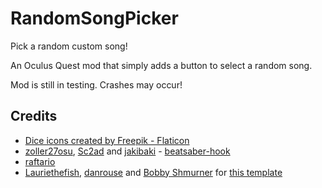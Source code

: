# RandomSongPicker

Pick a random custom song!

An Oculus Quest mod that simply adds a button to select a random song.

Mod is still in testing. Crashes may occur!

## Credits

* [Dice icons created by Freepik - Flaticon](https://www.flaticon.com/free-icons/dice)
* [zoller27osu](https://github.com/zoller27osu), [Sc2ad](https://github.com/Sc2ad) and [jakibaki](https://github.com/jakibaki) - [beatsaber-hook](https://github.com/sc2ad/beatsaber-hook)
* [raftario](https://github.com/raftario)
* [Lauriethefish](https://github.com/Lauriethefish), [danrouse](https://github.com/danrouse) and [Bobby Shmurner](https://github.com/BobbyShmurner) for [this template](https://github.com/Lauriethefish/quest-mod-template)
